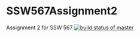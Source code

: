# SSW567Assignment2
Assignment 2 for SSW 567
[![build status of master](https://travis-ci.org/jhrabar/SSW567Assignment2.svg?branch=master)](https://travis-ci.org/jhrabar/SSW567Assignment2)
